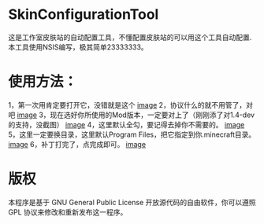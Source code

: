 # SkinConfigurationTool
这是工作室皮肤站的自动配置工具，不懂配置皮肤站的可以用这个工具自动配置.
本工具使用NSIS编写，极其简单23333333。
# 使用方法：
1，第一次用肯定要打开它，没错就是这个
[image](http://github.com/LiarOnce/SkinConfigurationTool/raw/master/screenshot/1.png)
2，协议什么的就不用管了，对吧
[image](http://github.com/LiarOnce/SkinConfigurationTool/raw/master/screenshot/2.png)
3，现在选好你所使用的Mod版本，一定要对上了（刚刚添了对1.4-dev的支持，没截图）
[image](http://github.com/LiarOnce/SkinConfigurationTool/raw/master/screenshot/3.png)
4，这里默认全勾，要记得去掉你不需要的。
[image](http://github.com/LiarOnce/SkinConfigurationTool/raw/master/screenshot/4.png)
5，这里一定要换目录，这里默认Program Files，把它指定到你.minecraft目录。
[image](http://github.com/LiarOnce/SkinConfigurationTool/raw/master/screenshot/5.png)
6，补丁打完了，点完成即可。
[image](http://github.com/LiarOnce/SkinConfigurationTool/raw/master/screenshot/6.png)

# 版权
本程序是基于 GNU General Public License 开放源代码的自由软件，你可以遵照 GPL 协议来修改和重新发布这一程序。
